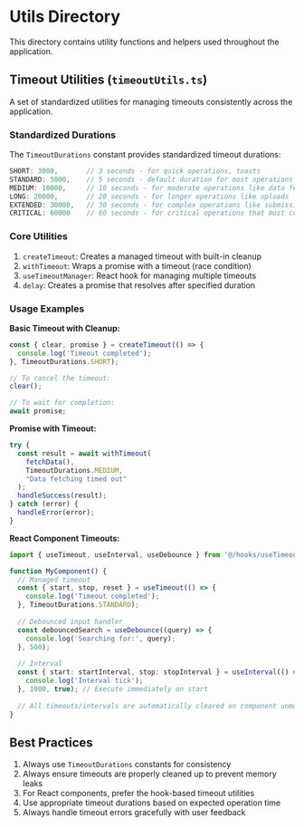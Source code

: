 
# Utils Directory

This directory contains utility functions and helpers used throughout the application.

## Timeout Utilities (`timeoutUtils.ts`)

A set of standardized utilities for managing timeouts consistently across the application.

### Standardized Durations

The `TimeoutDurations` constant provides standardized timeout durations:

```typescript
SHORT: 3000,       // 3 seconds - for quick operations, toasts
STANDARD: 5000,    // 5 seconds - default duration for most operations
MEDIUM: 10000,     // 10 seconds - for moderate operations like data fetching
LONG: 20000,       // 20 seconds - for longer operations like uploads
EXTENDED: 30000,   // 30 seconds - for complex operations like submissions
CRITICAL: 60000    // 60 seconds - for critical operations that must complete
```

### Core Utilities

1. `createTimeout`: Creates a managed timeout with built-in cleanup
2. `withTimeout`: Wraps a promise with a timeout (race condition)
3. `useTimeoutManager`: React hook for managing multiple timeouts
4. `delay`: Creates a promise that resolves after specified duration

### Usage Examples

**Basic Timeout with Cleanup:**
```typescript
const { clear, promise } = createTimeout(() => {
  console.log('Timeout completed');
}, TimeoutDurations.SHORT);

// To cancel the timeout:
clear();

// To wait for completion:
await promise;
```

**Promise with Timeout:**
```typescript
try {
  const result = await withTimeout(
    fetchData(),
    TimeoutDurations.MEDIUM,
    "Data fetching timed out"
  );
  handleSuccess(result);
} catch (error) {
  handleError(error);
}
```

**React Component Timeouts:**
```typescript
import { useTimeout, useInterval, useDebounce } from '@/hooks/useTimeout';

function MyComponent() {
  // Managed timeout
  const { start, stop, reset } = useTimeout(() => {
    console.log('Timeout completed');
  }, TimeoutDurations.STANDARD);
  
  // Debounced input handler
  const debouncedSearch = useDebounce((query) => {
    console.log('Searching for:', query);
  }, 500);
  
  // Interval
  const { start: startInterval, stop: stopInterval } = useInterval(() => {
    console.log('Interval tick');
  }, 1000, true); // Execute immediately on start
  
  // All timeouts/intervals are automatically cleared on component unmount
}
```

## Best Practices

1. Always use `TimeoutDurations` constants for consistency
2. Always ensure timeouts are properly cleaned up to prevent memory leaks
3. For React components, prefer the hook-based timeout utilities
4. Use appropriate timeout durations based on expected operation time
5. Always handle timeout errors gracefully with user feedback

